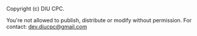 Copyright (c) DIU CPC.

You're not allowed to publish, distribute or modify without permission. For contact: dev.diucpc@gmail.com
